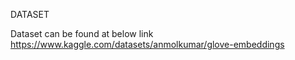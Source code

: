 DATASET 

Dataset can be found at below link
https://www.kaggle.com/datasets/anmolkumar/glove-embeddings
